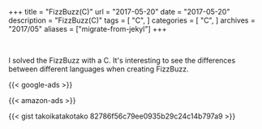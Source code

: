 +++
title = "FizzBuzz(C)"
url = "2017-05-20"
date = "2017-05-20"
description = "FizzBuzz(C)"
tags = [
    "C",
]
categories = [
    "C",
]
archives = "2017/05"
aliases = ["migrate-from-jekyl"]
+++

<br>

I solved the FizzBuzz with a C.
It's interesting to see the differences between different languages when creating FizzBuzz.

<!-- Google Ads -->
{{< google-ads >}}

<!-- Amazon Ads -->
{{< amazon-ads >}}

{{< gist takoikatakotako 82786f56c79ee0935b29c24c14b797a9 >}}
